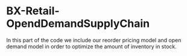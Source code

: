 # BX-Retail-OpendDemandSupplyChain

In this part of the code we include our reorder pricing model and open demand model in order to optimize the amount of inventory in stock.
